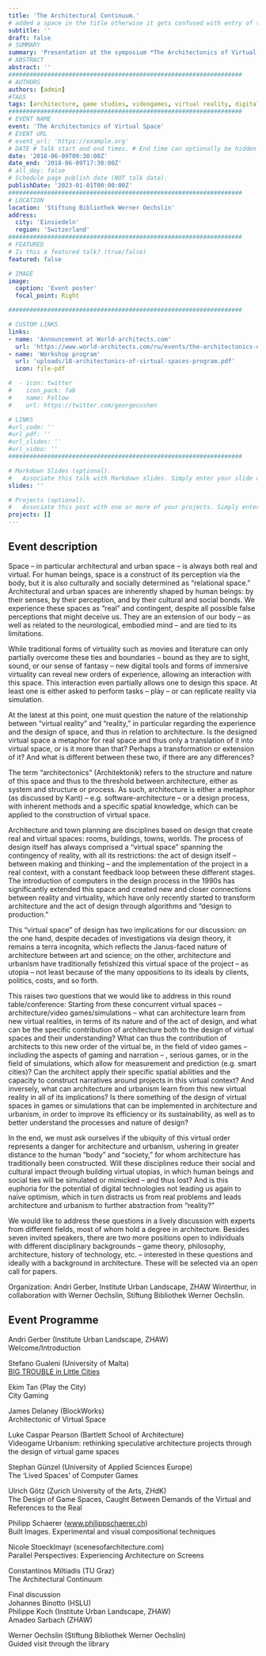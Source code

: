 ```yaml
---
title: 'The Architectural Continuum.'
# added a space in the title otherwise it gets confused with entry of the same title from Luniburg
subtitle: ''
draft: false
# SUMMARY
summary: 'Presentation at the symposium *The Architectonics of Virtual Space*. Einsiedeln, 2018'
# ABSTRACT 
abstract: ''
##################################################################
# AUTHORS 
authors: [admin]
#TAGS
tags: [architecture, game studies, videogames, virtual reality, digital spatial media, mathematics, geometry]
##################################################################
# EVENT NAME 
event: 'The Architectonics of Virtual Space'
# EVENT URL 
# event_url: 'https://example.org'
# DATE # Talk start and end times. # End time can optionally be hidden by prefixing the line with `#`.
date: '2018-06-09T09:30:00Z'
date_end: '2018-06-09T17:30:00Z'
# all_day: false
# Schedule page publish date (NOT talk date).
publishDate: '2023-01-01T00:00:00Z'
##################################################################
# LOCATION 
location: 'Stiftung Bibliothek Werner Oechslin'
address:
  city: 'Einsiedeln'
  region: 'Switzerland'
##################################################################
# FEATURED
# Is this a featured talk? (true/false)
featured: false

# IMAGE 
image:
  caption: 'Event poster'
  focal_point: Right

##################################################################

# CUSTOM LINKS 
links:
- name: 'Announcement at World-architects.com'
  url: 'https://www.world-architects.com/ru/events/the-architectonics-of-virtual-spaces-1'
- name: 'Workshop program'
  url: 'uploads/18-architectonics-of-virtual-spaces-program.pdf'
  icon: file-pdf

#  - icon: twitter
#    icon_pack: fab
#    name: Follow
#    url: https://twitter.com/georgecushen

# LINKS 
#url_code: ''
#url_pdf: ''
#url_slides: ''
#url_video: ''
##################################################################

# Markdown Slides (optional).
#   Associate this talk with Markdown slides. Simply enter your slide deck's filename without extension. Otherwise, set `slides = ""`.
slides: ''

# Projects (optional).
#   Associate this post with one or more of your projects. Simply enter your project's folder or file name without extension. Otherwise, set `projects = []`.
projects: []
---
```


## Event description 

  
Space – in particular architectural and urban space – is always both real and virtual. For human beings, space is a construct of its perception via the body, but it is also culturally and socially determined as “relational space.” Architectural and urban spaces are inherently shaped by human beings: by their senses, by their perception, and by their cultural and social bonds. We experience these spaces as “real” and contingent, despite all possible false perceptions that might deceive us. They are an extension of our body – as well as related to the neurological, embodied mind – and are tied to its limitations.

While traditional forms of virtuality such as movies and literature can only partially overcome these ties and boundaries – bound as they are to sight, sound, or our sense of fantasy – new digital tools and forms of immersive virtuality can reveal new orders of experience, allowing an interaction with this space. This interaction even partially allows one to design this space. At least one is either asked to perform tasks – play – or can replicate reality via simulation.

At the latest at this point, one must question the nature of the relationship between “virtual reality” and “reality,” in particular regarding the experience and the design of space, and thus in relation to architecture. Is the designed virtual space a metaphor for real space and thus only a translation of it into virtual space, or is it more than that? Perhaps a transformation or extension of it? And what is different between these two, if there are any differences?

The term “architectonics” (Architektonik) refers to the structure and nature of this space and thus to the threshold between architecture, either as system and structure or process. As such, architecture is either a metaphor (as discussed by Kant) – e.g. software-architecture – or a design process, with inherent methods and a specific spatial knowledge, which can be applied to the construction of virtual space.

Architecture and town planning are disciplines based on design that create real and virtual spaces: rooms, buildings, towns, worlds. The process of design itself has always comprised a “virtual space” spanning the contingency of reality, with all its restrictions: the act of design itself – between making and thinking – and the implementation of the project in a real context, with a constant feedback loop between these different stages. The introduction of computers in the design process in the 1990s has significantly extended this space and created new and closer connections between reality and virtuality, which have only recently started to transform architecture and the act of design through algorithms and “design to production.”

This “virtual space” of design has two implications for our discussion: on the one hand, despite decades of investigations via design theory, it remains a terra incognita, which reflects the Janus-faced nature of architecture between art and science; on the other, architecture and urbanism have traditionally fetishized this virtual space of the project – as utopia – not least because of the many oppositions to its ideals by clients, politics, costs, and so forth.

This raises two questions that we would like to address in this round table/conference: Starting from these concurrent virtual spaces – architecture/video games/simulations – what can architecture learn from new virtual realities, in terms of its nature and of the act of design, and what can be the specific contribution of architecture both to the design of virtual spaces and their understanding? What can thus the contribution of architects to this new order of the virtual be, in the field of video games – including the aspects of gaming and narration – , serious games, or in the field of simulations, which allow for measurement and prediction (e.g. smart cities)? Can the architect apply their specific spatial abilities and the capacity to construct narratives around projects in this virtual context? And inversely, what can architecture and urbanism learn from this new virtual reality in all of its implications? Is there something of the design of virtual spaces in games or simulations that can be implemented in architecture and urbanism, in order to improve its efficiency or its sustainability, as well as to better understand the processes and nature of design?

In the end, we must ask ourselves if the ubiquity of this virtual order represents a danger for architecture and urbanism, ushering in greater distance to the human “body” and “society,” for whom architecture has traditionally been constructed. Will these disciplines reduce their social and cultural impact through building virtual utopias, in which human beings and social ties will be simulated or mimicked – and thus lost? And is this euphoria for the potential of digital technologies not leading us again to naïve optimism, which in turn distracts us from real problems and leads architecture and urbanism to further abstraction from “reality?”

We would like to address these questions in a lively discussion with experts from different fields, most of whom hold a degree in architecture. Besides seven invited speakers, there are two more positions open to individuals with different disciplinary backgrounds – game theory, philosophy, architecture, history of technology, etc. – interested in these questions and ideally with a background in architecture. These will be selected via an open call for papers.

Organization: Andri Gerber, Institute Urban Landscape, ZHAW Winterthur, in collaboration with Werner Oechslin, Stiftung Bibliothek Werner Oechslin.
## Event Programme 

Andri Gerber (Institute Urban Landscape, ZHAW)  
Welcome/Introduction

Stefano Gualeni (University of Malta)  
[BIG TROUBLE in Little Cities](https://www.game.edu.mt/blog/architectonics-of-virtual-spaces/)

Ekim Tan (Play the City)  
City Gaming

James Delaney (BlockWorks)  
Architectonic of Virtual Space

Luke Caspar Pearson (Bartlett School of Architecture)  
Videogame Urbanism: rethinking speculative architecture projects through the design of virtual game spaces

Stephan Günzel (University of Applied Sciences Europe)  
The ‘Lived Spaces’ of Computer Games

Ulrich Götz (Zurich University of the Arts, ZHdK)  
The Design of Game Spaces, Caught Between Demands of the Virtual and References to the Real

Philipp Schaerer (www.philippschaerer.ch)  
Built Images. Experimental and visual compositional techniques

Nicole Stoecklmayr (scenesofarchitecture.com)  
Parallel Perspectives: Experiencing Architecture on Screens

Constantinos Miltiadis (TU Graz)  
The Architectural Continuum

Final discussion  
Johannes Binotto (HSLU)  
Philippe Koch (Institute Urban Landscape, ZHAW)  
Amadeo Sarbach (ZHAW)

Werner Oechslin (Stiftung Bibliothek Werner Oechslin)  
Guided visit through the library
